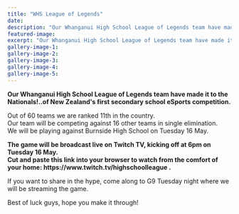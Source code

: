 ```yaml
---
title: "WHS League of Legends"
date: 
description: "Our Whanganui High School League of Legends team have made it to the Nationals!"
featured-image: 
excerpt: "Our Whanganui High School League of Legends team have made it to the Nationals!"
gallery-image-1: 
gallery-image-2: 
gallery-image-3: 
gallery-image-4: 
gallery-image-5: 
---
```


<p><strong>Our Whanganui High School League of Legends team have made it to the Nationals!..of&nbsp;New Zealand's first secondary school eSports competition.</strong></p>
<p>Out of 60 teams we are ranked 11th in the country.&nbsp;<br />Our team will be competing against 16 other teams in single elimination.&nbsp;<br />We will be playing against Burnside High School on Tuesday 16 May.&nbsp;</p>
<p><strong>The game will be broadcast live on Twitch TV, kicking off at 6pm on Tuesday 16 May.&nbsp;</strong><br /><strong>Cut and paste this link into your browser to watch from the comfort of your home: https://www.twitch.tv/highschoolleague .</strong></p>
<p>If you want to share in the hype, come along to G9 Tuesday night where we will be streaming the game.</p>
<p>Best of luck guys, hope you make it through!</p>

